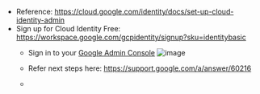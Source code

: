 - Reference: https://cloud.google.com/identity/docs/set-up-cloud-identity-admin
- Sign up for Cloud Identity Free: https://workspace.google.com/gcpidentity/signup?sku=identitybasic
  - Sign in to your [Google Admin Console](https://support.google.com/a/answer/182076)
![image](https://github.com/Ajit1279/GCP_Learning/assets/81754034/18529ae4-7167-4fd2-b183-29c9ec7e1a70)

  - Refer next steps here: https://support.google.com/a/answer/60216
  - 
